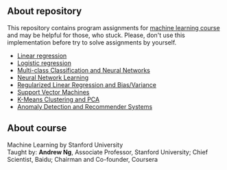 ## About repository
This repository contains program assignments for [machine learning course](https://www.coursera.org/learn/machine-learning) and may be helpful for those, who stuck. Please, don't use this implementation before try to solve assignments by yourself.

* [Linear regression](machine-learning-ex1)
* [Logistic regression](machine-learning-ex2)
* [Multi-class Classification and Neural Networks](machine-learning-ex3)
* [Neural Network Learning](machine-learning-ex4)
* [Regularized Linear Regression and Bias/Variance](machine-learning-ex5)
* [Support Vector Machines](machine-learning-ex6)
* [K-Means Clustering and PCA](machine-learning-ex7)
* [Anomaly Detection and Recommender Systems](machine-learning-ex8)

## About course
Machine Learning by Stanford University  
Taught by: **Andrew Ng**, Associate Professor, Stanford University; Chief Scientist, Baidu; Chairman and Co-founder, Coursera
